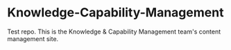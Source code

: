 # Knowledge-Capability-Management
Test repo. 
This is the Knowledge & Capability Management team's content management site.

